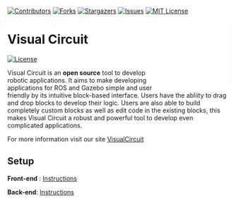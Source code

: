 <div id="top"></div>

[![Contributors][contributors-shield]][contributors-url]
[![Forks][forks-shield]][forks-url]
[![Stargazers][stars-shield]][stars-url]
[![Issues][issues-shield]][issues-url]
[![MIT License][license-shield]][license-url]

<a href="https://jderobot.github.io/"><img src="docs/assets/gif/logo.gif" width="150" align="right" /></a>

# Visual Circuit

[![License](http://img.shields.io/:license-gpl-blue.svg)](http://opensource.org/licenses/GPL-2.0)





Visual Circuit is an **open source** tool to develop robotic applications. It aims to make developing applications for ROS and Gazebo simple and user friendly by its intuitive block-based interface. Users have the abliity to drag and drop blocks to develop their logic. Users are also able to build completely custom blocks as well as edit code in the existing blocks, this makes Visual Circuit a robust and powerful tool to develop even complicated applications. 


For more information visit our site [VisualCircuit](https://jderobot.github.io/VisualCircuit/)


## Setup

**Front-end** : [Instructions](./frontend/README.md) 

**Back-end**: [Instructions](./backend/README.md)





<!-- MARKDOWN LINKS & IMAGES -->
<!-- https://www.markdownguide.org/basic-syntax/#reference-style-links -->
[contributors-shield]: https://img.shields.io/github/contributors/github_username/repo_name.svg?style=for-the-badge
[contributors-url]: https://github.com/JdeRobot/VisualCircuit/graphs/contributors
[forks-shield]: https://img.shields.io/github/forks/github_username/repo_name.svg?style=for-the-badge
[forks-url]: https://github.com/JdeRobot/VisualCircuit/network/members
[stars-shield]: https://img.shields.io/github/stars/github_username/repo_name.svg?style=for-the-badge
[stars-url]: https://github.com/JdeRobot/VisualCircuit/stargazers
[issues-shield]: https://img.shields.io/github/issues/github_username/repo_name.svg?style=for-the-badge
[issues-url]: https://github.com/JdeRobot/VisualCircuit/issues
[license-shield]: https://img.shields.io/github/license/github_username/repo_name.svg?style=for-the-badge
[license-url]: http://opensource.org/licenses/GPL-2.0
[linkedin-shield]: https://img.shields.io/badge/-LinkedIn-black.svg?style=for-the-badge&logo=linkedin&colorB=555
[linkedin-url]: https://linkedin.com/in/linkedin_username
[product-screenshot]: images/screenshot.png
